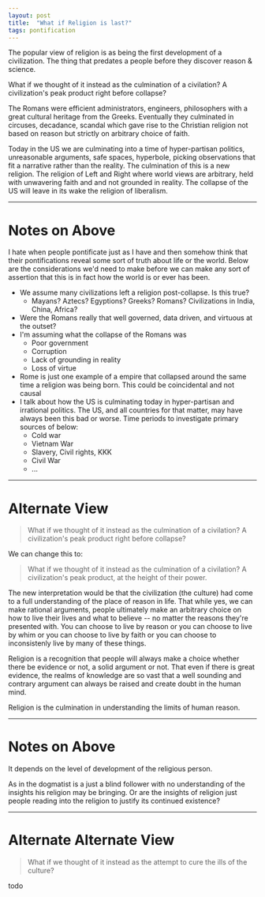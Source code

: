 ```yaml
---
layout: post
title:  "What if Religion is last?"
tags: pontification
---
```


The popular view of religion is as being the first development of a civilization. The thing that predates a people before they discover reason & science.

What if we thought of it instead as the culmination of a civilation? A civilization's peak product right before collapse?

The Romans were efficient administrators, engineers, philosophers with a great cultural heritage from the Greeks. Eventually they culminated in circuses, decadance, scandal which gave rise to the Christian religion not based on reason but strictly on arbitrary choice of faith.

Today in the US we are culminating into a time of hyper-partisan politics, unreasonable arguments, safe spaces, hyperbole, picking observations that fit a narrative rather than the reality. The culmination of this is a new religion. The religion of Left and Right where world views are arbitrary, held with unwavering faith and and not grounded in reality. The collapse of the US will leave in its wake the religion of liberalism.

---

# Notes on Above

I hate when people pontificate just as I have and then somehow think that their pontifications reveal some sort of truth about life or the world. Below are the considerations we'd need to make before we can make any sort of assertion that this is in fact how the world is or ever has been.

* We assume many civilizations left a religion post-collapse. Is this true?
  * Mayans? Aztecs? Egyptions? Greeks? Romans? Civilizations in India, China, Africa?
* Were the Romans really that well governed, data driven, and virtuous at the outset?
* I'm assuming what the collapse of the Romans was
  * Poor government
  * Corruption
  * Lack of grounding in reality
  * Loss of virtue
* Rome is just one example of a empire that collapsed around the same time a religion was being born. This could be coincidental and not causal
* I talk about how the US is culminating today in hyper-partisan and irrational politics. The US, and all countries for that matter, may have always been this bad or worse. Time periods to investigate primary sources of below:
  * Cold war
  * Vietnam War
  * Slavery, Civil rights, KKK
  * Civil War
  * ...

---

# Alternate View

> What if we thought of it instead as the culmination of a civilation? A civilization's peak product right before collapse?

We can change this to:

> What if we thought of it instead as the culmination of a civilation? A civilization's peak product, at the height of their power.

The new interpretation would be that the civilization (the culture) had come to a full understanding of the place of reason in life. That while yes, we can make rational arguments, people ultimately make an arbitrary choice on how to live their lives and what to believe -- no matter the reasons they're presented with. You can choose to live by reason or you can choose to live by whim or you can choose to live by faith or you can choose to inconsistenly live by many of these things.

Religion is a recognition that people will always make a choice whether there be evidence or not, a solid argument or not. That even if there is great evidence, the realms of knowledge are so vast that a well sounding and contrary argument can always be raised and create doubt in the human mind.

Religion is the culmination in understanding the limits of human reason.

---

# Notes on Above

It depends on the level of development of the religious person.

As in the dogmatist is a just a blind follower with no understanding of the insights his religion may be bringing. Or are the insights of religion just people reading into the religion to justify its continued existence?

---

# Alternate Alternate View

> What if we thought of it instead as the attempt to cure the ills of the culture?

todo
